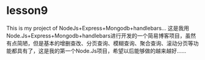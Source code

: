 # lesson9
This is my project of NodeJs+Express+Mongodb+handlebars...
这是我用Node.Js+Express+Mongodb+handlebars进行开发的一个简易博客项目，虽然有点简陋，但是基本的增删查改、分页查询、模糊查询、聚合查询、滚动分页等功能都具有了，这是我的第一个Node.Js项目，希望以后能够做的越来越好......
